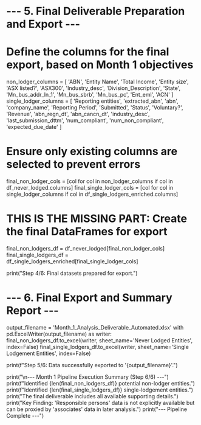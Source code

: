 # --- 5. Final Deliverable Preparation and Export ---
# Define the columns for the final export, based on Month 1 objectives
non_lodger_columns = [
    'ABN', 'Entity Name', 'Total Income', 'Entity size', 'ASX listed?', 'ASX300',
    'Industry_desc', 'Division_Description', 'State',
    'Mn_bus_addr_ln_1', 'Mn_bus_sbrb', 'Mn_bus_pc', 'Ent_eml', 'ACN'
]
single_lodger_columns = [
    'Reporting entities', 'extracted_abn', 'abn', 'company_name', 'Reporting Period', 'Submitted',
    'Status', 'Voluntary?', 'Revenue', 'abn_regn_dt', 'abn_cancn_dt', 'industry_desc',
    'last_submission_dttm', 'num_compliant', 'num_non_compliant', 'expected_due_date'
]

# Ensure only existing columns are selected to prevent errors
final_non_lodger_cols = [col for col in non_lodger_columns if col in df_never_lodged.columns]
final_single_lodger_cols = [col for col in single_lodger_columns if col in df_single_lodgers_enriched.columns]

# **THIS IS THE MISSING PART:** Create the final DataFrames for export
final_non_lodgers_df = df_never_lodged[final_non_lodger_cols]
final_single_lodgers_df = df_single_lodgers_enriched[final_single_lodger_cols]

print("Step 4/6: Final datasets prepared for export.")

# --- 6. Final Export and Summary Report ---
output_filename = 'Month_1_Analysis_Deliverable_Automated.xlsx'
with pd.ExcelWriter(output_filename) as writer:
    final_non_lodgers_df.to_excel(writer, sheet_name='Never Lodged Entities', index=False)
    final_single_lodgers_df.to_excel(writer, sheet_name='Single Lodgement Entities', index=False)

print(f"Step 5/6: Data successfully exported to '{output_filename}'.")

print("\n--- Month 1 Pipeline Execution Summary (Step 6/6) ---")
print(f"Identified {len(final_non_lodgers_df)} potential non-lodger entities.")
print(f"Identified {len(final_single_lodgers_df)} single-lodgement entities.")
print("The final deliverable includes all available supporting details.")
print("Key Finding: 'Responsible persons' data is not explicitly available but can be proxied by 'associates' data in later analysis.")
print("--- Pipeline Complete ---")
